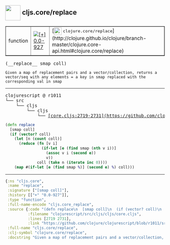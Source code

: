 ## <img width="48px" valign="middle" src="http://i.imgur.com/Hi20huC.png"> cljs.core/replace

 <table border="1">
<tr>
<td>function</td>
<td><a href="https://github.com/cljsinfo/api-refs/tree/0.0-927"><img valign="middle" alt="[+] 0.0-927" src="https://img.shields.io/badge/+-0.0--927-lightgrey.svg"></a> </td>
<td>
[<img height="24px" valign="middle" src="http://i.imgur.com/1GjPKvB.png"> <samp>clojure.core/replace</samp>](http://clojure.github.io/clojure/branch-master/clojure.core-api.html#clojure.core/replace)
</td>
</tr>
</table>

 <samp>
(__replace__ smap coll)<br>
</samp>

```
Given a map of replacement pairs and a vector/collection, returns a
vector/seq with any elements = a key in smap replaced with the
corresponding val in smap
```

---

 <pre>
clojurescript @ r1011
└── src
    └── cljs
        └── cljs
            └── <ins>[core.cljs:2719-2731](https://github.com/clojure/clojurescript/blob/r1011/src/cljs/cljs/core.cljs#L2719-L2731)</ins>
</pre>

```clj
(defn replace
  [smap coll]
  (if (vector? coll)
    (let [n (count coll)]
      (reduce (fn [v i]
                (if-let [e (find smap (nth v i))]
                  (assoc v i (second e))
                  v))
              coll (take n (iterate inc 0))))
    (map #(if-let [e (find smap %)] (second e) %) coll)))
```


---

```clj
{:ns "cljs.core",
 :name "replace",
 :signature ["[smap coll]"],
 :history [["+" "0.0-927"]],
 :type "function",
 :full-name-encode "cljs.core_replace",
 :source {:code "(defn replace\n  [smap coll]\n  (if (vector? coll)\n    (let [n (count coll)]\n      (reduce (fn [v i]\n                (if-let [e (find smap (nth v i))]\n                  (assoc v i (second e))\n                  v))\n              coll (take n (iterate inc 0))))\n    (map #(if-let [e (find smap %)] (second e) %) coll)))",
          :filename "clojurescript/src/cljs/cljs/core.cljs",
          :lines [2719 2731],
          :link "https://github.com/clojure/clojurescript/blob/r1011/src/cljs/cljs/core.cljs#L2719-L2731"},
 :full-name "cljs.core/replace",
 :clj-symbol "clojure.core/replace",
 :docstring "Given a map of replacement pairs and a vector/collection, returns a\nvector/seq with any elements = a key in smap replaced with the\ncorresponding val in smap"}

```
